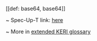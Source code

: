 [[def: base64, base64]]

~ Spec-Up-T link: <a href='https://weboftrust.github.io/WOT-terms/docs/glossary/base64'>here</a>

~ More in <a href="https://weboftrust.github.io/WOT-terms/docs/glossary/base64">extended KERI glossary</a>

